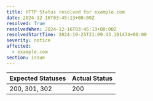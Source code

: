 ```yaml
---
title: HTTP Status resolved for example.com
date: 2024-12-16T03:45:13+00:00Z
resolved: True
resolvedWhen: 2024-12-16T03:45:13+00:00Z
resolvedStartTime: 2024-10-25T21:09:43.191474+00:00
severity: notice
affected:
  - example.com
section: issue
---
```


| Expected Statuses | Actual Status  |
|-------------------|----------------|
| 200, 301, 302 | 200 |
